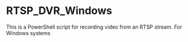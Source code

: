 # RTSP_DVR_Windows
This is a PowerShell script for recording video from an RTSP stream. For Windows systems

